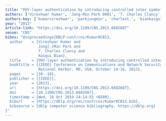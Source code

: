 ```yaml
---
title: "PHY-layer authentication by introducing controlled inter symbol interference"
authors: ['Vireshwar Kumar', 'Jung-Min Park 0001', 'T. Charles Clancy', 'Kaigui Bian']
authors-key: ['kumarvireshwar', 'parkjungmin', 'charlest.', 'biankaigui']
year: "2013"
article-link: "https://doi.org/10.1109/CNS.2013.6682687"
venue: "CNS"
bibex: "@inproceedings{DBLP:conf/cns/Kumar0CB13,
  author    = {Vireshwar Kumar and
               Jung{-}Min Park and
               T. Charles Clancy and
               Kaigui Bian},
  title     = {PHY-layer authentication by introducing controlled inter symbol interference},
  booktitle = {{IEEE} Conference on Communications and Network Security, {CNS} 2013,
               National Harbor, MD, USA, October 14-16, 2013},
  pages     = {10--18},
  publisher = {{IEEE}},
  year      = {2013},
  url       = {https://doi.org/10.1109/CNS.2013.6682687},
  doi       = {10.1109/CNS.2013.6682687},
  timestamp = {Wed, 16 Oct 2019 14:14:55 +0200},
  biburl    = {https://dblp.org/rec/conf/cns/Kumar0CB13.bib},
  bibsource = {dblp computer science bibliography, https://dblp.org}
}"
---
```


